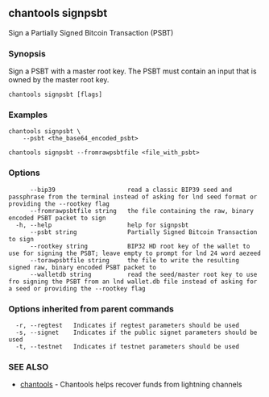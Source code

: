 ## chantools signpsbt

Sign a Partially Signed Bitcoin Transaction (PSBT)

### Synopsis

Sign a PSBT with a master root key. The PSBT must contain
an input that is owned by the master root key.

```
chantools signpsbt [flags]
```

### Examples

```
chantools signpsbt \
	--psbt <the_base64_encoded_psbt>

chantools signpsbt --fromrawpsbtfile <file_with_psbt>
```

### Options

```
      --bip39                    read a classic BIP39 seed and passphrase from the terminal instead of asking for lnd seed format or providing the --rootkey flag
      --fromrawpsbtfile string   the file containing the raw, binary encoded PSBT packet to sign
  -h, --help                     help for signpsbt
      --psbt string              Partially Signed Bitcoin Transaction to sign
      --rootkey string           BIP32 HD root key of the wallet to use for signing the PSBT; leave empty to prompt for lnd 24 word aezeed
      --torawpsbtfile string     the file to write the resulting signed raw, binary encoded PSBT packet to
      --walletdb string          read the seed/master root key to use fro signing the PSBT from an lnd wallet.db file instead of asking for a seed or providing the --rootkey flag
```

### Options inherited from parent commands

```
  -r, --regtest   Indicates if regtest parameters should be used
  -s, --signet    Indicates if the public signet parameters should be used
  -t, --testnet   Indicates if testnet parameters should be used
```

### SEE ALSO

* [chantools](chantools.md)	 - Chantools helps recover funds from lightning channels

